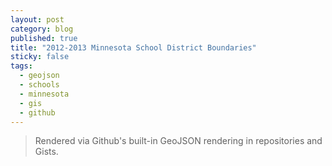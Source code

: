 ```yaml
---
layout: post
category: blog
published: true
title: "2012-2013 Minnesota School District Boundaries"
sticky: false
tags: 
  - geojson
  - schools
  - minnesota
  - gis
  - github
---
```


<script src="https://gist.github.com/bjornarneson/6252920.js"></script>

> Rendered via Github's built-in GeoJSON rendering in repositories and Gists.